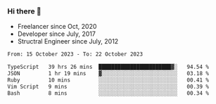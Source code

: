 ### Hi there 👋

- Freelancer since Oct, 2020
- Developer since July, 2017
- Structral Engineer since July, 2012

<!--START_SECTION:waka-->

```txt
From: 15 October 2023 - To: 22 October 2023

TypeScript   39 hrs 26 mins  ███████████████████████▓░   94.54 %
JSON         1 hr 19 mins    ▓░░░░░░░░░░░░░░░░░░░░░░░░   03.18 %
Ruby         10 mins         ░░░░░░░░░░░░░░░░░░░░░░░░░   00.41 %
Vim Script   9 mins          ░░░░░░░░░░░░░░░░░░░░░░░░░   00.39 %
Bash         8 mins          ░░░░░░░░░░░░░░░░░░░░░░░░░   00.34 %
```

<!--END_SECTION:waka-->
